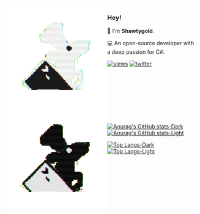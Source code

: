<img align="left" src="https://github.com/Shawtygold/Shawtygold/blob/main/assets/ratatui-spin-dark.gif#gh-dark-mode-only">
<img align="left" src="https://github.com/Shawtygold/Shawtygold/blob/main/assets/ratatui-spin-light.gif#gh-light-mode-only">

### Hey!

👾 I'm **Shawtygold**.

💻 An open-source developer with a deep passion for C#.

[![views](https://komarev.com/ghpvc/?username=shawtygold&style=flat&color=313131&label=views&abbreviated=true)](https://github.com/Shawtygold) [![twitter](https://img.shields.io/badge/twitter-5244B2)](https://x.com/shawtygld)


<br>
<br>
<br>
<br>
<br>
<br>
<br>

[![Anurag's GitHub stats-Dark](https://github-readme-stats.vercel.app/api?username=shawtygold&show_icons=true&theme=transparent&hide_border=true&ring_color=9688F4&text_color=FFFFFF&title_color=9688F4&rank_icon=github&icon_color=9688F4&hide=contribs,issues&custom_title=Stats#gh-dark-mode-only)](https://github.com/shawtygold#gh-dark-mode-only)
[![Anurag's GitHub stats-Light](https://github-readme-stats.vercel.app/api?username=shawtygold&show_icons=true&theme=transparent&hide_border=true&ring_color=000000&text_color=2B2B2B&title_color=000000&rank_icon=github&icon_color=000000&hide=contribs,issues&custom_title=Stats#gh-light-mode-only)](https://github.com/shawtygold#gh-light-mode-only)


[![Top Langs-Dark](https://github-readme-stats.vercel.app/api/top-langs/?username=shawtygold&size_weight=0&count_weight=1&layout=compact&theme=transparent&hide_border=true&title_color=9688F4&text_color=FFFFFF#gh-dark-mode-only)](https://github.com/shawtygold#gh-dark-mode-only)
[![Top Langs-Light](https://github-readme-stats.vercel.app/api/top-langs/?username=shawtygold&size_weight=0&count_weight=1&layout=compact&theme=transparent&hide_border=true&title_color=000000&text_color=2B2B2B#gh-light-mode-only)](https://github.com/shawtygold#gh-light-mode-only)
